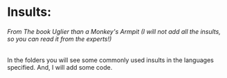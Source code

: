 # Insults:
###### From The book _Uglier than a Monkey's Armpit_ (I will not add all the insults, so you can read it from the experts!)
In the folders you will see some commonly used insults in the languages specified. And, I will add some code.
